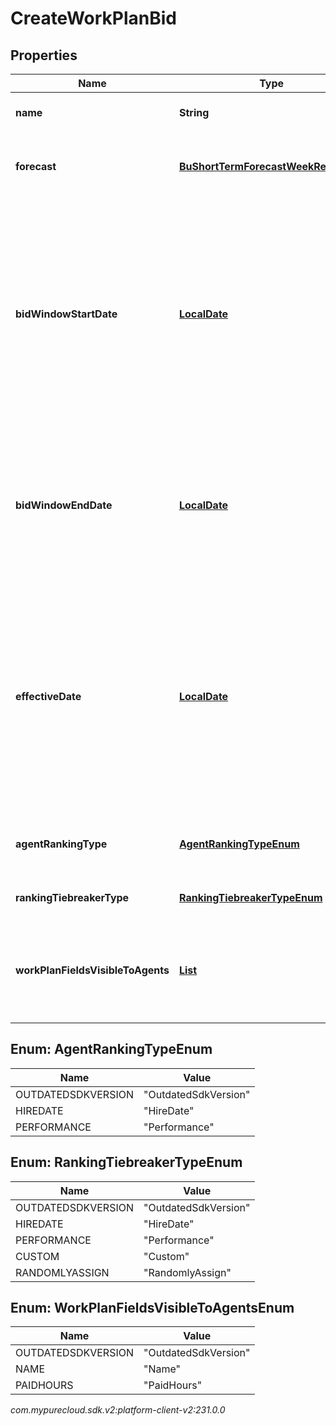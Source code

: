 # CreateWorkPlanBid


## Properties

| Name | Type | Description | Notes |
| ------------ | ------------- | ------------- | ------------- |
| **name** | **String** | The name of the work plan bid |  |
| **forecast** | [**BuShortTermForecastWeekReference**](BuShortTermForecastWeekReference) | The selected forecast in this work plan bid |  [optional] |
| **bidWindowStartDate** | [**LocalDate**](LocalDate) | The bid start date where agents start participate in work plan bidding in yyyy-MM-dd format. Dates are represented as an ISO-8601 string. For example: yyyy-MM-dd |  |
| **bidWindowEndDate** | [**LocalDate**](LocalDate) | The bid end date in yyyy-MM-dd format. Dates are represented as an ISO-8601 string. For example: yyyy-MM-dd |  |
| **effectiveDate** | [**LocalDate**](LocalDate) | The date when agents will be assigned to the new work plan in yyyy-MM-dd format. Dates are represented as an ISO-8601 string. For example: yyyy-MM-dd |  |
| **agentRankingType** | [**AgentRankingTypeEnum**](#Enum--AgentRankingTypeEnum) | The type of agent ranking selected for this bid |  |
| **rankingTiebreakerType** | [**RankingTiebreakerTypeEnum**](#Enum--RankingTiebreakerTypeEnum) | Ranking tiebreaker to be used |  |
| **workPlanFieldsVisibleToAgents** | [**List<WorkPlanFieldsVisibleToAgentsEnum>**](#Enum--WorkPlanFieldsVisibleToAgentsEnum) | The work plan fields visible to agents whenever work plan preferences are made |  |


## Enum: AgentRankingTypeEnum

| Name | Value |
| ---- | ----- |
| OUTDATEDSDKVERSION | &quot;OutdatedSdkVersion&quot; | 
| HIREDATE | &quot;HireDate&quot; | 
| PERFORMANCE | &quot;Performance&quot; | 


## Enum: RankingTiebreakerTypeEnum

| Name | Value |
| ---- | ----- |
| OUTDATEDSDKVERSION | &quot;OutdatedSdkVersion&quot; | 
| HIREDATE | &quot;HireDate&quot; | 
| PERFORMANCE | &quot;Performance&quot; | 
| CUSTOM | &quot;Custom&quot; | 
| RANDOMLYASSIGN | &quot;RandomlyAssign&quot; | 


## Enum: WorkPlanFieldsVisibleToAgentsEnum

| Name | Value |
| ---- | ----- |
| OUTDATEDSDKVERSION | &quot;OutdatedSdkVersion&quot; |
| NAME | &quot;Name&quot; |
| PAIDHOURS | &quot;PaidHours&quot; |




_com.mypurecloud.sdk.v2:platform-client-v2:231.0.0_
